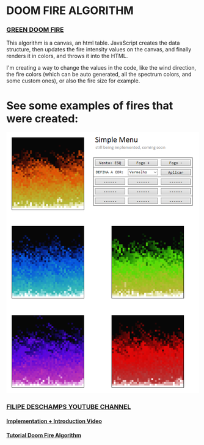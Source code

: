 # DOOM FIRE ALGORITHM

### <a href="https://filipe-bacof.github.io/Domm-Fire-Deschamps/projeto%20limpo/index.html">GREEN DOOM FIRE<a/>

This algorithm is a canvas, an html table. JavaScript creates the data structure, then updates the fire intensity values on the canvas, and finally renders it in colors, and throws it into the HTML.

I'm creating a way to change the values in the code, like the wind direction, the fire colors (which can be auto generated, all the spectrum colors, and some custom ones), or also the fire size for example.

# See some examples of fires that were created:
<img src="./picture.png">

### <a href="https://www.youtube.com/c/FilipeDeschamps/">FILIPE DESCHAMPS YOUTUBE CHANNEL<a/>
#### <a href="https://www.youtube.com/watch?v=HCjDjsHPOco&t=593s">Implementation + Introduction Video<a/>
#### <a href="https://www.youtube.com/watch?v=fxm8cadCqbs">Tutorial Doom Fire Algorithm<a/>
